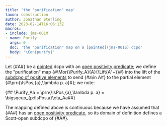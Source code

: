 ```yaml
---
title: 'the "purification" map'
taxon: construction
author: Jonathan Sterling
date: 2023-02-14T16:06:13Z
macros:
- include: jms-001M
- name: Purify
  args: 0
  doc: 'the "purification" map on a [pointed](jms-001S) dcpo'
  body: '\Con{purify}'
---
```


Let {#A#} be a [pointed](jms-001S) dcpo with an [open positivity predicate](jms-0022); we define the "purification" map {#\Mor{\Purify_A}{A}{\Lift{A^+}}#} into the lift of the [subdcpo of positive elements](jms-001P) to send {#a\in A#} to the partial element {#\prn{\IsPos\,{a},\lambda p. a}#}; we note:

{## \Purify_Aa = \prn{\IsPos\,{a},\lambda p. a} = \bigsqcup_{p:\IsPos\,a}\eta_Aa##}

The mapping defined above  is continuous because we have assumed that {#A#} has an [open positivity predicate](jms-0022), so its domain of definition defines a Scott-open subdcpo of {#A#}.
